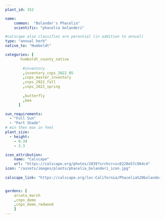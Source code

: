 ```yaml
---
plant_id: 152 

name: 
    common:  "Bolander's Phacelia"  
    scientific: "phacelia bolanderi"   

#calscape also classifies are perennial (in addition to annual) 
type: "annual herb"
native_to: "Humboldt"

categories: [
       humboldt_county_native
        
        #inventory 
        ,inventory_cnps_2022_05
        ,cnps_master_inventory
        ,cnps_2022_fall
        ,cnps_2022_spring
        
        ,butterfly
        ,bee
      ]

sun_requirements:
  - "Full Sun"
  - "Part Shade"
# min then max in feet
plant_size:
  - height: 
    - 0.39 
    - 3.3

icon_attribution: 
    name: "Calscape"
    url: "https://calscape.org/photos/2839?srchcr=sc6228e57c964c4"
icon: "/assets/images/plants/phacelia_bolanderi_icon.jpg"
 
calscape_link: "https://calscape.org/loc-California/Phacelia%20bolanderi(%20)"


gardens: [ 
    arcata_marsh
    ,cnps_demo
    ,cnps_demo_redwood
    ]
---
```

